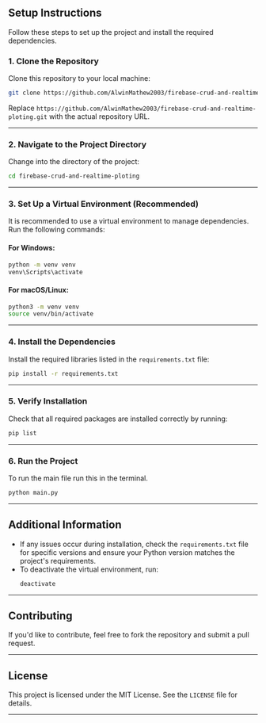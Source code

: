 ## **Setup Instructions**

Follow these steps to set up the project and install the required dependencies.

### **1. Clone the Repository**
Clone this repository to your local machine:
```bash
git clone https://github.com/AlwinMathew2003/firebase-crud-and-realtime-ploting.git
```
Replace `https://github.com/AlwinMathew2003/firebase-crud-and-realtime-ploting.git` with the actual repository URL.

---

### **2. Navigate to the Project Directory**
Change into the directory of the project:
```bash
cd firebase-crud-and-realtime-ploting
```

---

### **3. Set Up a Virtual Environment (Recommended)**
It is recommended to use a virtual environment to manage dependencies. Run the following commands:

#### For **Windows**:
```bash
python -m venv venv
venv\Scripts\activate
```

#### For **macOS/Linux**:
```bash
python3 -m venv venv
source venv/bin/activate
```

---

### **4. Install the Dependencies**
Install the required libraries listed in the `requirements.txt` file:
```bash
pip install -r requirements.txt
```

---

### **5. Verify Installation**
Check that all required packages are installed correctly by running:
```bash
pip list
```

---

### **6. Run the Project**
To run the main file run this in the terminal.
```bash
python main.py
```

---

## **Additional Information**
- If any issues occur during installation, check the `requirements.txt` file for specific versions and ensure your Python version matches the project's requirements.
- To deactivate the virtual environment, run:
  ```bash
  deactivate
  ```

---

## **Contributing**
If you'd like to contribute, feel free to fork the repository and submit a pull request.

---

## **License**
This project is licensed under the MIT License. See the `LICENSE` file for details.

---
